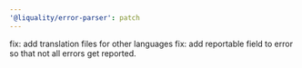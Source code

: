 ```yaml
---
'@liquality/error-parser': patch
---
```


fix: add translation files for other languages
fix: add reportable field to error so that not all errors get reported.